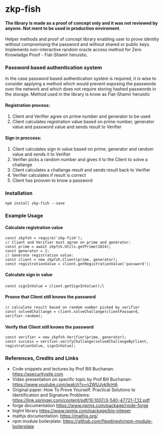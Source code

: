 # zkp-fish

#### The library is made as a proof of concept only and it was not reviewed by anyone. Not ment to be used in production enviroment.

Helper methods and proof of concept library enabling user to prove identity without compromising the password and without shared or public keys.\
Implements non-interactive random oracle access method for Zero Knowladge Proof - Fiat-Shamir heruistic.

### Password based authentication system
In the case password based authentication system is required, it is wise to consider applying a method which would prevent exposing the passwords over the network and which does not require storing hashed passwords in the storage. Method used in the library is know as Fiat-Shamir heruistic

#### Registration process:

1. Client and Verifier agree on prime number and generator to be used
2. Client calculates registration value based on prime number, generator value and password value and sends result to Verifier

#### Sign in proccess:

1. Client calculates sign in value based on prime, generator and random value and sends it to Verifier
2. Verifier picks a random number and gives it to the Client to solve a challange
3. Client calculates a challange result and sends result back to Verifier
4. Verifier calculates if result is correct
5. Client has prooven to know a password

### Installation

`npm install zkp-fish --save`

### Example Usage

#### Calculate registration value

`const zkpfsh = require('zkp-fish');`\
`// Client and Verifier must agree on prime and generator:`\
`const prime = await zkpfsh.Utils.getPrime(1024);`\
`const generator = 2;`\
`// Generate registration value:`\
`const client = new zkpfsh.Client(prime, generator);`\
`const registrationValue = client.getRegistrationValue('password');`

#### Calculate sign in value
`const signInValue = client.getSignInValue();`\

#### Proove that Client still knows the password
`// calculate result based on random number picked by verifier`\
`const solvedChallange = client.solveChallange(clientPassword, verifier.random);`

#### Verify that Client still knows the password
`const verifier = new zkpfsh.Verifier(prime, generator);`\
`const success = verifier.verifyChallange(solvedChallangeByClient, registrationValue, signInValue);`

### References, Credits and Links
- Code snippets and lectures by Prof Bill Buchanan: https://asecuritysite.com
- Video presentation on specific topic by Prof Bill Buchanan: https://www.youtube.com/watch?v=n2WUJyk9cHA
- Original paper: How To Prove Yourself: Practical Solutions to Identification and Signature Problems: https://link.springer.com/content/pdf/10.1007/3-540-47721-7_12.pdf
- forge documentation https://www.npmjs.com/package/node-forge
- bigInt library https://www.npmjs.com/package/big-integer
- mathjs documentation: https://mathjs.org/
- npm module boilerplate: https://github.com/flexdinesh/npm-module-boilerplate
